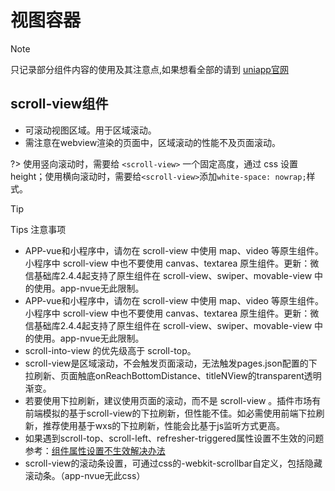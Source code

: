 # 视图容器

> [!note]
只记录部分组件内容的使用及其注意点,如果想看全部的请到 [uniapp官网](https://uniapp.dcloud.net.cn/)

## scroll-view组件

- 可滚动视图区域。用于区域滚动。
- 需注意在webview渲染的页面中，区域滚动的性能不及页面滚动。

?> 使用竖向滚动时，需要给 `<scroll-view>` 一个固定高度，通过 css 设置 height；使用横向滚动时，需要给`<scroll-view>`添加`white-space: nowrap;`样式。

>[!tip]
Tips 注意事项

- APP-vue和小程序中，请勿在 scroll-view 中使用 map、video 等原生组件。小程序中 scroll-view 中也不要使用 canvas、textarea 原生组件。更新：微信基础库2.4.4起支持了原生组件在 scroll-view、swiper、movable-view 中的使用。app-nvue无此限制。
- APP-vue和小程序中，请勿在 scroll-view 中使用 map、video 等原生组件。小程序中 scroll-view 中也不要使用 canvas、textarea 原生组件。更新：微信基础库2.4.4起支持了原生组件在 scroll-view、swiper、movable-view 中的使用。app-nvue无此限制。
- scroll-into-view 的优先级高于 scroll-top。
- scroll-view是区域滚动，不会触发页面滚动，无法触发pages.json配置的下拉刷新、页面触底onReachBottomDistance、titleNView的transparent透明渐变。
- 若要使用下拉刷新，建议使用页面的滚动，而不是 scroll-view 。插件市场有前端模拟的基于scroll-view的下拉刷新，但性能不佳。如必需使用前端下拉刷新，推荐使用基于wxs的下拉刷新，性能会比基于js监听方式更高。
- 如果遇到scroll-top、scroll-left、refresher-triggered属性设置不生效的问题参考：[组件属性设置不生效解决办法](https://uniapp.dcloud.net.cn/tutorial/vue-api.html#componentsolutions)
- scroll-view的滚动条设置，可通过css的-webkit-scrollbar自定义，包括隐藏滚动条。（app-nvue无此css）
